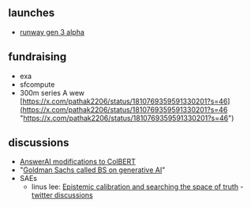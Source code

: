 

## launches

- [runway gen 3 alpha](https://x.com/runwayml/status/1807822396415467686)

## fundraising

- exa
- sfcompute
- 300m series A wew [https://x.com/pathak2206/status/1810769359591330201?s=46](https://x.com/pathak2206/status/1810769359591330201?s=46 "https://x.com/pathak2206/status/1810769359591330201?s=46")

## discussions

- [AnswerAI modifications to ColBERT](https://x.com/ZainHasan6/status/1807496799273308281)
- "[Goldman Sachs called BS on generative AI](https://x.com/edzitron/status/1810362077867028497)" 
- SAEs
	- linus lee: [Epistemic calibration and searching the space of truth](https://thesephist.com/posts/epistemic-calibration/) - [twitter discussions](https://x.com/sharifshameem/status/1810582471639257300)
